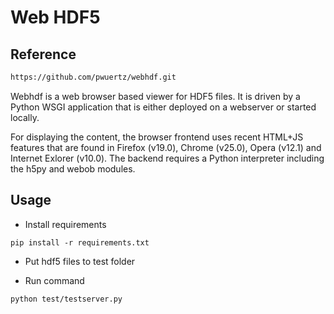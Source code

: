 # Web HDF5

## Reference

```html
https://github.com/pwuertz/webhdf.git
```


Webhdf is a web browser based viewer for HDF5 files. It is driven by a Python
WSGI application that is either deployed on a webserver or started locally.

For displaying the content, the browser frontend uses recent HTML+JS features
that are found in Firefox (v19.0), Chrome (v25.0), Opera (v12.1) and Internet
Exlorer (v10.0). The backend requires a Python interpreter including the h5py
and webob modules.

## Usage

-  Install requirements

```shell
pip install -r requirements.txt
```

-  Put hdf5 files to test folder

-  Run command

```shell
python test/testserver.py
```

